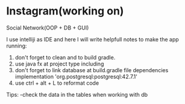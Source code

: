 # Instagram(working on)
Social Network(OOP + DB + GUI)


I use intelliji as IDE and here I will write helpfull notes to make the app running:
1. don't forget to clean and to build gradle.
2. use java fx at project type including
3. don't forget to link database at build.gradle file dependencies implementation 'org.postgresql:postgresql:42.7.1'
4. use ctrl + alt + L to reformat code


Tips:
-check the data in the tables when working with db
